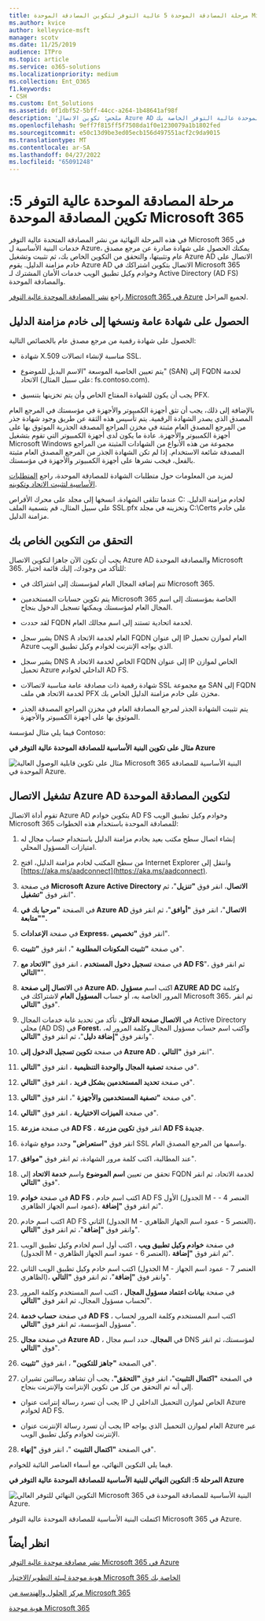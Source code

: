 ```yaml
---
title: مرحلة المصادقة الموحدة 5 عالية التوفر لتكوين المصادقة الموحدة Microsoft 365
ms.author: kvice
author: kelleyvice-msft
manager: scotv
ms.date: 11/25/2019
audience: ITPro
ms.topic: article
ms.service: o365-solutions
ms.localizationpriority: medium
ms.collection: Ent_O365
f1.keywords:
- CSH
ms.custom: Ent_Solutions
ms.assetid: 0f1dbf52-5bff-44cc-a264-1b48641af98f
description: 'ملخص: تكوين الاتصال Azure AD للمصادقة الموحدة عالية التوفر الخاصة بك Microsoft 365 في Microsoft Azure.'
ms.openlocfilehash: 9eff7f815ff5f7508da1f0e1230079a1b1802fed
ms.sourcegitcommit: e50c13d9be3ed05ecb156d497551acf2c9da9015
ms.translationtype: MT
ms.contentlocale: ar-SA
ms.lasthandoff: 04/27/2022
ms.locfileid: "65091248"
---
```

# <a name="high-availability-federated-authentication-phase-5-configure-federated-authentication-for-microsoft-365"></a>مرحلة المصادقة الموحدة عالية التوفر 5: تكوين المصادقة الموحدة Microsoft 365

في هذه المرحلة النهائية من نشر المصادقة المتحدة عالية التوفر Microsoft 365 في خدمات البنية الأساسية ل Azure، يمكنك الحصول على شهادة صادرة عن مرجع مصدق عام وتثبيتها، والتحقق من التكوين الخاص بك، ثم تثبيت وتشغيل Azure AD الاتصال على خادم مزامنة الدليل. يقوم Azure AD الاتصال بتكوين اشتراكك في Microsoft 365 وخوادم وكيل تطبيق الويب خدمات الأمان المشترك لـ Active Directory (AD FS) والمصادقة الموحدة.
  
راجع [نشر المصادقة الموحدة عالية التوفر Microsoft 365 في Azure](deploy-high-availability-federated-authentication-for-microsoft-365-in-azure.md) لجميع المراحل.
  
## <a name="get-a-public-certificate-and-copy-it-to-the-directory-synchronization-server"></a>الحصول على شهادة عامة ونسخها إلى خادم مزامنة الدليل

الحصول على شهادة رقمية من مرجع مصدق عام بالخصائص التالية:
  
- شهادة X.509 مناسبة لإنشاء اتصالات SSL.
    
- يتم تعيين الخاصية الموسعة "الاسم البديل للموضوع" (SAN) إلى FQDN لخدمة الاتحاد (على سبيل المثال: fs.contoso.com).
    
- يجب أن يكون للشهادة المفتاح الخاص وأن يتم تخزينها بتنسيق PFX.
    
بالإضافة إلى ذلك، يجب أن تثق أجهزة الكمبيوتر والأجهزة في مؤسستك في المرجع العام المصدق الذي يصدر الشهادة الرقمية. يتم تأسيس هذه الثقة عن طريق وجود شهادة جذر من المرجع المصدق العام مثبتة في مخزن المراجع المصدقة الجذرية الموثوق بها على أجهزة الكمبيوتر والأجهزة. عادة ما يكون لدى أجهزة الكمبيوتر التي تقوم بتشغيل Microsoft Windows مجموعة من هذه الأنواع من الشهادات المثبتة من المراجع المصدقة شائعة الاستخدام. إذا لم تكن الشهادة الجذر من المرجع المصدق العام مثبتة بالفعل، فيجب نشرها على أجهزة الكمبيوتر والأجهزة في مؤسستك.
  
لمزيد من المعلومات حول متطلبات الشهادة للمصادقة الموحدة، راجع [المتطلبات الأساسية لتثبيت الاتحاد وتكوينه](/azure/active-directory/connect/active-directory-aadconnect-prerequisites#prerequisites-for-federation-installation-and-configuration).
  
عندما تتلقى الشهادة، انسخها إلى مجلد على محرك الأقراص C: لخادم مزامنة الدليل. على سبيل المثال، قم بتسمية الملف SSL.pfx وتخزينه في مجلد C:\\Certs على خادم مزامنة الدليل.
  
## <a name="verify-your-configuration"></a>التحقق من التكوين الخاص بك

يجب أن تكون الآن جاهزا لتكوين الاتصال Azure AD والمصادقة الموحدة Microsoft 365. للتأكد من وجودك، إليك قائمة اختيار:
  
- تتم إضافة المجال العام لمؤسستك إلى اشتراكك في Microsoft 365.
    
- يتم تكوين حسابات المستخدمين Microsoft 365 الخاصة بمؤسستك إلى اسم المجال العام لمؤسستك ويمكنها تسجيل الدخول بنجاح.
    
- لقد حددت FQDN لخدمة اتحادية تستند إلى اسم مجالك العام.
    
- يشير سجل DNS A العام لخدمة الاتحاد FQDN إلى عنوان IP العام لموازن تحميل Azure الذي يواجه الإنترنت لخوادم وكيل تطبيق الويب.
    
- يشير سجل DNS A الخاص لخدمة الاتحاد FQDN إلى عنوان IP الخاص لموازن تحميل Azure الداخلي لخوادم AD FS.
    
- شهادة رقمية ذات مصادقة عامة مناسبة لاتصالات SSL مع مجموعة SAN إلى FQDN لخدمة الاتحاد هي ملف PFX مخزن على خادم مزامنة الدليل الخاص بك.
    
- يتم تثبيت الشهادة الجذر لمرجع المصادقة العام في مخزن المراجع المصدقة الجذر الموثوق بها على أجهزة الكمبيوتر والأجهزة.
    
فيما يلي مثال لمؤسسة Contoso:
  
**مثال على تكوين البنية الأساسية للمصادقة الموحدة عالية التوفر في Azure**

![مثال على تكوين قابلية الوصول العالية Microsoft 365 البنية الأساسية للمصادقة الموحدة في Azure.](../media/ac1a6a0d-0156-4407-9336-6e4cd6db8633.png)
  
## <a name="run-azure-ad-connect-to-configure-federated-authentication"></a>تشغيل الاتصال Azure AD لتكوين المصادقة الموحدة

تقوم أداة الاتصال Azure AD بتكوين خوادم AD FS وخوادم وكيل تطبيق الويب Microsoft 365 للمصادقة الموحدة باستخدام هذه الخطوات:
  
1. إنشاء اتصال سطح مكتب بعيد بخادم مزامنة الدليل باستخدام حساب مجال له امتيازات المسؤول المحلي.
    
2. من سطح المكتب لخادم مزامنة الدليل، افتح Internet Explorer وانتقل إلى [https://aka.ms/aadconnect](https://aka.ms/aadconnect).
    
3. في صفحة **Microsoft Azure Active Directory الاتصال**، انقر فوق **"تنزيل**"، ثم انقر فوق **"تشغيل**".
    
4. في الصفحة **"مرحبا بك في Azure AD الاتصال**"، انقر فوق **"أوافق**"، ثم انقر فوق **"متابعة".**
    
5. في صفحة **الإعدادات Express**، انقر فوق **"تخصيص**".
    
6. في صفحة **"تثبيت المكونات المطلوبة** "، انقر فوق **"تثبيت**".
    
7. في صفحة **تسجيل دخول المستخدم** ، انقر فوق **"الاتحاد مع AD FS**"، ثم انقر فوق **"التالي**".
    
8. في **الاتصال إلى صفحة Azure AD**، اكتب اسم **مسؤول AZURE AD DC** وكلمة المرور الخاصة به، أو حساب **المسؤول العام** لاشتراكك في Microsoft 365، ثم انقر فوق **"التالي**".
    
9. في **الاتصال صفحة الدلائل**، تأكد من تحديد غابة خدمات المجال Active Directory محلي (AD DS) في **Forest**، واكتب اسم حساب مسؤول المجال وكلمة المرور له، وانقر فوق **"إضافة دليل**"، ثم انقر فوق **"التالي**".
    
10. في صفحة **تكوين تسجيل الدخول إلى Azure AD** ، انقر فوق **"التالي**".
    
11. في صفحة **تصفية المجال والوحدة التنظيمية** ، انقر فوق **"التالي**".
    
12. في صفحة **تحديد المستخدمين بشكل فريد** ، انقر فوق **"التالي**".
    
13. في صفحة **"تصفية المستخدمين والأجهزة** "، انقر فوق **"التالي**".
    
14. في صفحة **الميزات الاختيارية** ، انقر فوق **"التالي**".
    
15. في صفحة **مزرعة AD FS** ، انقر فوق **تكوين مزرعة AD FS جديدة**.
    
16. انقر فوق **"استعراض"** وحدد موقع شهادة SSL واسمها من المرجع المصدق العام.
    
17. عند المطالبة، اكتب كلمة مرور الشهادة، ثم انقر فوق **"موافق**".
    
18. تحقق من تعيين **اسم الموضوع** واسم **خدمة الاتحاد** إلى FQDN لخدمة الاتحاد، ثم انقر فوق **"التالي**".
    
19. في صفحة **خوادم AD FS** ، اكتب اسم خادم AD FS الأول (الجدول M - العنصر 4 - عمود اسم الجهاز الظاهري)، ثم انقر فوق **"إضافة**".
    
20. اكتب اسم خادم AD FS الثاني (الجدول M - العنصر 5 - عمود اسم الجهاز الظاهري)، وانقر فوق **"إضافة**"، ثم انقر فوق **"التالي**".
    
21. في صفحة **خوادم وكيل تطبيق ويب** ، اكتب أول اسم لخادم وكيل تطبيق الويب (الجدول M - العنصر 6 - عمود اسم الجهاز الظاهري)، ثم انقر فوق **"إضافة**".
    
22. اكتب اسم خادم وكيل تطبيق الويب الثاني (الجدول M - العنصر 7 - عمود اسم الجهاز الظاهري)، وانقر فوق **"إضافة**"، ثم انقر فوق **"التالي**".
    
23. في صفحة **بيانات اعتماد مسؤول المجال** ، اكتب اسم المستخدم وكلمة المرور لحساب مسؤول المجال، ثم انقر فوق **"التالي**".
    
24. في صفحة **حساب خدمة AD FS** ، اكتب اسم المستخدم وكلمة المرور لحساب مسؤول المؤسسة، ثم انقر فوق **"التالي**".
    
25. في صفحة **مجال Azure AD** ، في **المجال**، حدد اسم مجال DNS لمؤسستك، ثم انقر فوق **"التالي**".
    
26. في الصفحة **"جاهز للتكوين"** ، انقر فوق **"تثبيت**".
    
27. في الصفحة **"اكتمال التثبيت**"، انقر فوق **"التحقق".** يجب أن تشاهد رسالتين تشيران إلى أنه تم التحقق من كل من تكوين الإنترانت والإنترنت بنجاح.
    
  - يجب أن تسرد رسالة إنترانت عنوان IP الخاص لموازن التحميل الداخلي ل Azure لخوادم AD FS.
    
  - يجب أن تسرد رسالة الإنترنت عنوان IP العام لموازن التحميل الذي يواجه Azure عبر الإنترنت لخوادم وكيل تطبيق الويب.
    
28. في الصفحة **"اكتمال التثبيت** "، انقر فوق **"إنهاء**".
    
فيما يلي التكوين النهائي، مع أسماء العناصر النائبة للخوادم.
  
**المرحلة 5: التكوين النهائي للبنية الأساسية للمصادقة الموحدة عالية التوفر في Azure**

![التكوين النهائي للتوفر العالي Microsoft 365 البنية الأساسية للمصادقة الموحدة في Azure.](../media/c5da470a-f2aa-489a-a050-df09b4d641df.png)
  
اكتملت البنية الأساسية للمصادقة الموحدة عالية التوفر Microsoft 365 في Azure.
  
## <a name="see-also"></a>انظر أيضاً

[نشر مصادقة موحدة عالية التوفر Microsoft 365 في Azure](deploy-high-availability-federated-authentication-for-microsoft-365-in-azure.md)
  
[هوية موحدة لبيئة التطوير/الاختبار Microsoft 365 الخاصة بك](federated-identity-for-your-microsoft-365-dev-test-environment.md)
  
[مركز الحلول والهندسة من Microsoft 365](../solutions/index.yml)

[هوية موحدة Microsoft 365](https://support.office.com/article/Understanding-Office-365-identity-and-Azure-Active-Directory-06a189e7-5ec6-4af2-94bf-a22ea225a7a9#bk_federated)
